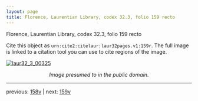 ```yaml
---
layout: page
title: Florence, Laurentian Library, codex 32.3, folio 159 recto
---
```


Florence, Laurentian Library, codex 32.3, folio 159 recto

Cite this object as `urn:cite2:citelaur:laur32pages.v1:159r`.  The full image is linked to a citation tool you can use to cite regions of the image.

[![laur32_3_00325](http://www.homermultitext.org/iipsrv?IIIF=/project/homer/pyramidal/deepzoom/citelaur/laur32imgs/v1/laur32_3_00325.tif/full/800,/0/default.jpg)](http://www.homermultitext.org/ict2/?urn=urn:cite2:citelaur:laur32imgs.v1:laur32_3_00325) 

<p style="text-align: center; font-style: italic;">Image presumed to in the public domain.</p>

---

previous: [158v](../158v/) | next: [159v](../159v/)